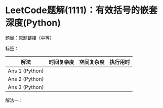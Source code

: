 # LeetCode题解(1111)：有效括号的嵌套深度(Python)

题目：[原题链接](https://leetcode-cn.com/problems/maximum-nesting-depth-of-two-valid-parentheses-strings/)（中等）

标签：

| 解法           | 时间复杂度 | 空间复杂度 | 执行用时 |
| -------------- | ---------- | ---------- | -------- |
| Ans 1 (Python) |            |            |          |
| Ans 2 (Python) |            |            |          |
| Ans 3 (Python) |            |            |          |

解法一：

